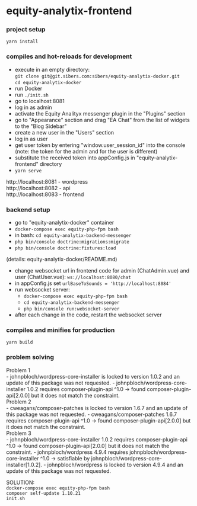 # equity-analytix-frontend

### project setup
`yarn install`

### compiles and hot-reloads for development
- execute in an empty directory:  
`git clone git@git.sibers.com:sibers/equity-analytix-docker.git`  
 `cd equity-analytix-docker`
- run Docker
- run `./init.sh`
- go to localhost:8081
- log in as admin
- activate the Equity Analityx messenger plugin in the "Plugins" section
- go to "Appearance" section and drag "EA Chat" from the list of widgets to the "Blog Sidebar" 
- create a new user in the "Users" section 
- log in as user
- get user token by entering "window.user_session_id" into the console (note: the token for the admin and for the user is different)
- substitute the received token into appConfig.js in "equity-analytix-frontend" directory
- `yarn serve`



http://localhost:8081 - wordpress  
http://localhost:8082 - api  
http://localhost:8083 - frontend   

### backend setup
- go to "equity-analytix-docker" container
- `docker-compose exec equity-php-fpm bash` 
- in bash: `cd equity-analytix-backend-messenger`
- `php bin/console doctrine:migrations:migrate` 
- `php bin/console doctrine:fixtures:load`  
 
(details: equity-analytix-docker/README.md)
	
	
- change websocket url in frontend code for admin (ChatAdmin.vue) and user (ChatUser.vue): `ws://localhost:8080/chat` 
- in appConfig.js set `urlBaseToSounds = 'http://localhost:8084'`  
- run websocket server:
	- `docker-compose exec equity-php-fpm bash`
	- `cd equity-analytix-backend-messenger`
	- `php bin/console run:websocket-server`
- after each change in the code, restart the websocket server


### compiles and minifies for production
`yarn build`

### problem solving
Problem 1  
	- johnpbloch/wordpress-core-installer is locked to version 1.0.2 and an update of this package was not requested.
	- johnpbloch/wordpress-core-installer 1.0.2 requires composer-plugin-api ^1.0 -> found composer-plugin-api[2.0.0] but it does not match the constraint.  
	  Problem 2  
	- cweagans/composer-patches is locked to version 1.6.7 and an update of this package was not requested.
	- cweagans/composer-patches 1.6.7 requires composer-plugin-api ^1.0 -> found composer-plugin-api[2.0.0] but it does not match the constraint.  
	  Problem 3  
	- johnpbloch/wordpress-core-installer 1.0.2 requires composer-plugin-api ^1.0 -> found composer-plugin-api[2.0.0] but it does not match the constraint.
	- johnpbloch/wordpress 4.9.4 requires johnpbloch/wordpress-core-installer ^1.0 -> satisfiable by johnpbloch/wordpress-core-installer[1.0.2].
	- johnpbloch/wordpress is locked to version 4.9.4 and an update of this package was not requested.
	
SOLUTION:   
`docker-compose exec equity-php-fpm bash`  
`composer self-update 1.10.21`  
`init.sh`

